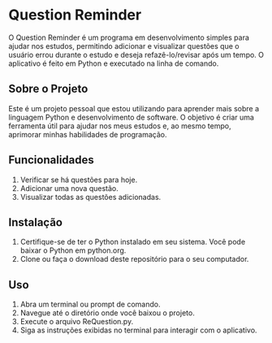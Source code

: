 # Question Reminder

O Question Reminder é um programa em desenvolvimento simples para ajudar nos estudos, permitindo adicionar e visualizar questões que o usuário errou durante o estudo e deseja refazê-lo/revisar após um tempo. O aplicativo é feito em Python e executado na linha de comando.

## Sobre o Projeto
Este é um projeto pessoal que estou utilizando para aprender mais sobre a linguagem Python e desenvolvimento de software. O objetivo é criar uma ferramenta útil para ajudar nos meus estudos e, ao mesmo tempo, aprimorar minhas habilidades de programação.

## Funcionalidades

1. Verificar se há questões para hoje.
2. Adicionar uma nova questão.
3. Visualizar todas as questões adicionadas.

## Instalação

1. Certifique-se de ter o Python instalado em seu sistema. Você pode baixar o Python em python.org.
2. Clone ou faça o download deste repositório para o seu computador.

## Uso

1. Abra um terminal ou prompt de comando.
2. Navegue até o diretório onde você baixou o projeto.
3. Execute o arquivo ReQuestion.py.
4. Siga as instruções exibidas no terminal para interagir com o aplicativo.
